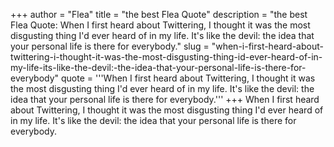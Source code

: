 +++
author = "Flea"
title = "the best Flea Quote"
description = "the best Flea Quote: When I first heard about Twittering, I thought it was the most disgusting thing I'd ever heard of in my life. It's like the devil: the idea that your personal life is there for everybody."
slug = "when-i-first-heard-about-twittering-i-thought-it-was-the-most-disgusting-thing-id-ever-heard-of-in-my-life-its-like-the-devil:-the-idea-that-your-personal-life-is-there-for-everybody"
quote = '''When I first heard about Twittering, I thought it was the most disgusting thing I'd ever heard of in my life. It's like the devil: the idea that your personal life is there for everybody.'''
+++
When I first heard about Twittering, I thought it was the most disgusting thing I'd ever heard of in my life. It's like the devil: the idea that your personal life is there for everybody.
